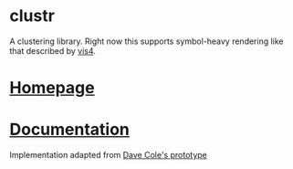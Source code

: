 # clustr

A clustering library. Right now this supports
symbol-heavy rendering like that described by [vis4](http://vis4.net/blog/posts/clean-your-symbol-maps/).

# [Homepage](http://mapbox.com/clustr/)

# [Documentation](https://github.com/mapbox/clustr/wiki/API)

Implementation adapted from [Dave Cole's prototype](https://github.com/dhcole)
